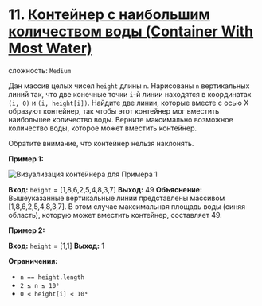 # 11. [Контейнер с наибольшим количеством воды (Container With Most Water)](https://leetcode.com/problems/container-with-most-water/description/)

сложность: `Medium`

Дан массив целых чисел `height` длины `n`. Нарисованы `n` вертикальных линий так, что две конечные точки `i`-й линии находятся в координатах `(i, 0)` и `(i, height[i])`. Найдите две линии, которые вместе с осью X образуют контейнер, так чтобы этот контейнер мог вместить наибольшее количество воды. Верните максимально возможное количество воды, которое может вместить контейнер.

Обратите внимание, что контейнер нельзя наклонять.

**Пример 1:**

![Визуализация контейнера для Примера 1](https://s3-lc-upload.s3.amazonaws.com/uploads/2018/07/17/question_11.jpg)

**Вход:** `height` = [1,8,6,2,5,4,8,3,7]
**Выход:** 49
**Объяснение:** Вышеуказанные вертикальные линии представлены массивом [1,8,6,2,5,4,8,3,7]. В этом случае максимальная площадь воды (синяя область), которую может вместить контейнер, составляет 49.

**Пример 2:**

**Вход:** `height` = [1,1]
**Выход:** 1

**Ограничения:**

*   `n == height.length`
*   `2 ≤ n ≤ 10⁵`
*   `0 ≤ height[i] ≤ 10⁴`